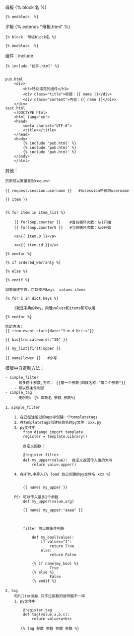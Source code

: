 母板
    {% block 名 %}

	{% endblock  %}

子板
	{% extends "母板.html" %}

	{% block  母板block名 %}
	
	{% endblock  %}


组件：include

	{% include "组件.html" %}


	pub.html
		<div>
			<h3>特别漂亮的组件</h3>
			<div class="title">标题：{{ name }}</div>
			<div class="content">内容：{{ name }}</div>
		</div>
	test.html
		<!DOCTYPE html>
		<html lang="en">
		<head>
			<meta charset="UTF-8">
			<title></title>
		</head>
		<body>
			{% include 'pub.html' %}
			{% include 'pub.html' %}
			{% include 'pub.html' %}
		</body>
		</html>

其他：

	页面可以直接拿到request 
	
	{{ request.session.username }}   #从session中获取username

	{{ item }}


	{% for item in item_list %}

		{{ forloop.counter }}    #当前循环次数：从1开始
		{{ forloop.counter0 }}   #当前循环次数：从0开始

		<a>{{ item.0 }}</a> 

		<a>{{ item.id }}</a> 
 
	{% endfor %}

	{% if ordered_warranty %}  

	{% else %} 

	{% endif %}

	如果循环字典，可以使用keys  values items

	{% for i in dict.keys %}

		i就是字典的key，同理values和items都可以用

	{% endfor %}

	帮助方法：
	{{ item.event_start|date:"Y-m-d H:i:s"}}

	{{ bio|truncatewords:"30" }}

	{{ my_list|first|upper }}

	{{ name|lower }}   #小写

模版中自定制方法：

	- simple_filter
		- 最多两个参数,方式： {{第一个参数|函数名称:"第二个参数"}}
		- 可以做条件判断
	- simple_tag
		- 无限制: {% 函数名 参数 参数%}
	
	1、simple_filter

		1、在已经注册过的app中创建一个templatetags
		2、在templatetags创建任意名的py文件：xxx.py
		3、py文件中
			from django import template
			register = template.Library()

			自定义函数：
			
			@register.filter
			def my_upper(value):  自定义返回传入值的大写
				return value.upper()

		4、在HTML中导入{% load 自己创建的py文件名 xxx %}

			
			{{ name| my_upper }}

		PS: 可以传入最多2个参数
			def my_upper(value,arg)

			{{ name| my_upper:"aaaa" }}


		
			filter 可以做条件判断

				def my_bool(value):
					if value=="1":
						return True
					else:
						return False

				{% if name|my_bool %}
						True
				{% else %}
						False
				{% endif %}

	2、tag
		和filter类似 只不过函数的装饰器不一样
		1、py文件中

			@register.tag
			def tag(value,a,b,c):
				return value+a+b+c

		   {% tag 参数 参数 参数 参数 %}



